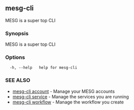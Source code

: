 ## mesg-cli

MESG is a super top CLI

### Synopsis

MESG is a super top CLI

### Options

```
  -h, --help   help for mesg-cli
```

### SEE ALSO

* [mesg-cli account](mesg-cli_account.md)	 - Manage your MESG accounts
* [mesg-cli service](mesg-cli_service.md)	 - Manage the services you are running
* [mesg-cli workflow](mesg-cli_workflow.md)	 - Manage the workflow you create

